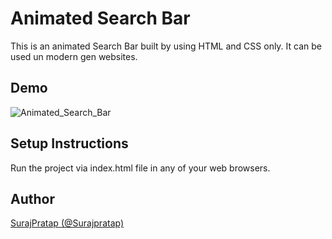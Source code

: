 # Animated Search Bar

This is an animated Search Bar built by using HTML and CSS only. It can be used un modern gen websites.
<br>
## Demo

![Animated_Search_Bar](https://user-images.githubusercontent.com/92919173/216054421-b668b462-8247-462e-810f-6e4a62efb655.gif)
<br>

## Setup Instructions

Run the project via index.html file in any of your web browsers.
<br>
## Author

[SurajPratap (@Surajpratap)](https://github.com/SurajPratap10)


